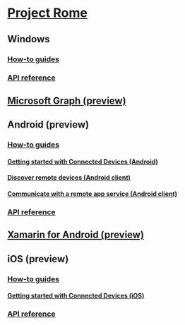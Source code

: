 # [Project Rome](index.md)

## Windows
### [How-to guides](https://docs.microsoft.com/windows/uwp/launch-resume/connected-apps-and-devices)
### [API reference](https://docs.microsoft.com/uwp/api/windows.system.remotesystems)

## [Microsoft Graph (preview)](MSGraph/index.md)

## Android (preview)
### [How-to guides](Android/how-to-guides/index.md)
#### [Getting started with Connected Devices (Android)](Android/how-to-guides/getting-started-rome-android.md)
#### [Discover remote devices (Android client)](Android/how-to-guides/discover-remote-devices-android.md)
#### [Communicate with a remote app service (Android client)](Android/how-to-guides/communicate-with-a-remote-app-service-android.md)
### [API reference](Android/api-reference/index.md)

## [Xamarin for Android (preview)](Xamarin/index.md)

## iOS (preview)
### [How-to guides](iOS/how-to-guides/index.md)
#### [Getting started with Connected Devices (iOS)](iOS/how-to-guides/getting-started-rome-ios.md)
### [API reference](iOS/api-reference/index.md)
